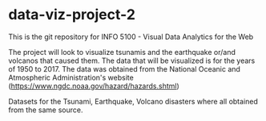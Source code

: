 # data-viz-project-2

This is the git repository for INFO 5100 - Visual Data Analytics for the Web

The project will look to visualize tsunamis and the earthquake or/and volcanos that caused them. The data that will be visualized is for the years of 1950 to 2017. The data was obtained from the National Oceanic and Atmospheric Administration's website (https://www.ngdc.noaa.gov/hazard/hazards.shtml)

Datasets for the Tsunami, Earthquake, Volcano disasters where all obtained from the same source.
